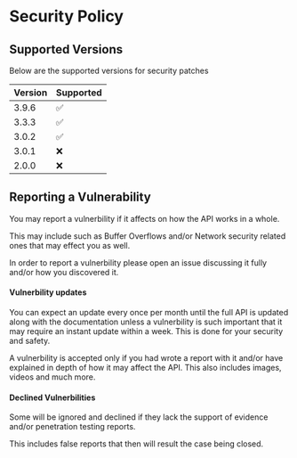 # Security Policy

## Supported Versions

Below are the supported versions for security patches

| Version | Supported          |
| ------- | ------------------ |
| 3.9.6   | :white_check_mark: |
| 3.3.3   | :white_check_mark: |
| 3.0.2   | :white_check_mark: |
| 3.0.1   | :x:                |
| 2.0.0   | :x:                |

## Reporting a Vulnerability

You may report a vulnerbility if it affects on how the API works in a whole.

This may include such as  Buffer Overflows and/or Network security related ones that may effect you as well.

In order to report a vulnerbility please open an issue discussing it fully and/or how you discovered it.
#### Vulnerbility updates

You can expect an update every once per month until the full API is updated along with the documentation unless a
vulnerbility is such important that it may require an instant update within a week.
This is done for your security and safety.

A vulnerbility is accepted only if you had wrote a report with it and/or have explained in depth of how it may affect the API.
This also includes images, videos and much more.
#### Declined Vulnerbilities

Some will be ignored and declined if they lack the support of evidence and/or penetration testing reports.

This includes false reports that then will result the case being closed.

